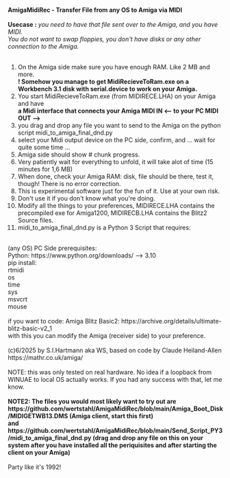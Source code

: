 <b>AmigaMidiRec - Transfer File from any OS to Amiga via MIDI</b><br>
<br>
<b>Usecase :</b> <i>you need to have that file sent over to the Amiga, and you have MIDI.<br> 
You do not want to swap floppies, you don't have disks or any other connection to the Amiga.</i><br>
<br>
1. On the Amiga side make sure you have enough RAM. Like 2 MB and more. <br>
   <b>! Somehow you manage to get MidiRecieveToRam.exe on a Workbench 3.1 disk with serial.device to work on your Amiga. </b>
2. You start MidiRecieveToRam.exe (from MIDIRECE.LHA) on your Amiga and have<br>
   <b>a Midi interface that connects your Amiga MIDI IN <-- to your PC MIDI OUT --> </b>
3. you drag and drop any file you want to send to the Amiga on the python script midi_to_amiga_final_dnd.py<br>
4. select your Midi output device on the PC side, confirm, and ... wait for quite some time ...<br>
5. Amiga side should show # chunk progress.<br>
6. Very patiently wait for everything to unfold, it will take alot of time (15 minutes for 1,6 MB)<br>
7. When done, check your Amiga RAM: disk, file should be there, test it, though! There is no error correction.<br>
8. This is experimental software just for the fun of it. Use at your own risk.<br>
9. Don't use it if you don't know what you're doing.<br>
10. Modify all the things to your preferences, MIDIRECE.LHA contains the precompiled exe for Amiga1200, MIDIRECB.LHA contains the Blitz2 Source files.<br>
11. midi_to_amiga_final_dnd.py is a Python 3 Script that requires:<br>
<br>
(any OS) PC Side prerequisites:<br>
Python: https://www.python.org/downloads/ --> 3.10<br>
pip install: <br>
rtmidi<br>
os<br>
time<br>
sys<br>
msvcrt<br>
mouse<br>
<br>
if you want to code: Amiga Blitz Basic2: https://archive.org/details/ultimate-blitz-basic-v2_1<br>
with this you can modify the Amiga (receiver side) to your preference.<br>
<br>
(c)6/2025 by S.I.Hartmann aka WS, based on code by Claude Heiland-Allen https://mathr.co.uk/amiga/<br>
<br>
NOTE: this was only tested on real hardware. No idea if a loopback from WINUAE to local OS actually works. If you had any success with that, let me know.<br>
<br>
<b>NOTE2: The files you would most likely want to try out are https://github.com/wertstahl/AmigaMidiRec/blob/main/Amiga_Boot_Disk/MIDIGETWB13.DMS (Amiga client, start this first)<br>
and https://github.com/wertstahl/AmigaMidiRec/blob/main/Send_Script_PY3/midi_to_amiga_final_dnd.py (drag and drop any file on this on your system after you have installed all the periquisites and after starting the client on your Amiga)<br>
</b><br>
Party like it's 1992!<br>
